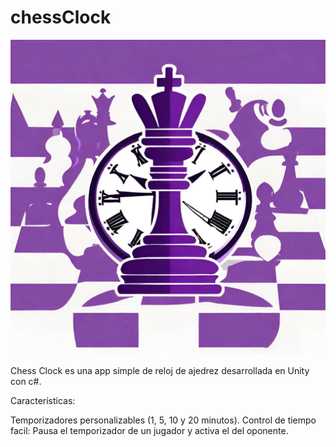 # chessClock

![icono de la app](images/iconoChess.png)

Chess Clock es una app simple de reloj de ajedrez desarrollada en Unity con c#.

Características:

Temporizadores personalizables (1, 5, 10 y 20 minutos).
Control de tiempo facil: Pausa el temporizador de un jugador y activa el del oponente.
